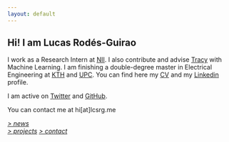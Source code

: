 ```yaml
---
layout: default
---
```


## Hi! I am Lucas Rodés-Guirao

I work as a Research Intern at [NII](www.nii.ac.jp/en/). I also contribute and advise [Tracy](https://www.linkedin.com/company/tracy) with Machine Learning. I am finishing a double-degree master in Electrical Engineering at [KTH](https://www.kth.se/profile/lucasrg/) and [UPC](http://www.upc.edu). You can find here my [CV](files/CV/CV.pdf) and my [Linkedin](http://linkedin.com/in/lucasrodes) profile.

I am active on [Twitter](http://twitter.com/lucasrodesg) and [GitHub](http://github.com/lucasrodes). 


You can contact me at hi[at]lcsrg.me



[*> news*](news.md) <br/>
[*> projects*](projects.md)
[*> contact*](contact.md)

